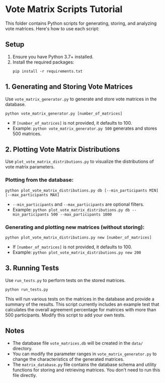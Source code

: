 # Vote Matrix Scripts Tutorial

This folder contains Python scripts for generating, storing, and analyzing vote matrices. Here's how to use each script:

## Setup

1. Ensure you have Python 3.7+ installed.
2. Install the required packages:
   ```
   pip install -r requirements.txt
   ```

## 1. Generating and Storing Vote Matrices

Use `vote_matrix_generator.py` to generate and store vote matrices in the database.

```
python vote_matrix_generator.py [number_of_matrices]
```


- If `[number_of_matrices]` is not provided, it defaults to 100.
- Example: `python vote_matrix_generator.py 500` generates and stores 500 matrices.

## 2. Plotting Vote Matrix Distributions

Use `plot_vote_matrix_distributions.py` to visualize the distributions of vote matrix parameters.

### Plotting from the database:

```
python plot_vote_matrix_distributions.py db [--min_participants MIN] [--max_participants MAX]
```


- `--min_participants` and `--max_participants` are optional filters.
- Example: `python plot_vote_matrix_distributions.py db --min_participants 500 --max_participants 1000`

### Generating and plotting new matrices (without storing):
```
python plot_vote_matrix_distributions.py new [number_of_matrices]
```

- If `[number_of_matrices]` is not provided, it defaults to 100.
- Example: `python plot_vote_matrix_distributions.py new 200`

## 3. Running Tests

Use `run_tests.py` to perform tests on the stored matrices.

```
python run_tests.py
```

This will run various tests on the matrices in the database and provide a summary of the results.
This script currently includes an example test that calculates the overall agreement percentage for matrices with more than 500 participants. Modify this script to add your own tests.

## Notes

- The database file `vote_matrices.db` will be created in the `data/` directory.
- You can modify the parameter ranges in `vote_matrix_generator.py` to change the characteristics of the generated matrices.
- The `matrix_database.py` file contains the database schema and utility functions for storing and retrieving matrices. You don't need to run this file directly.
